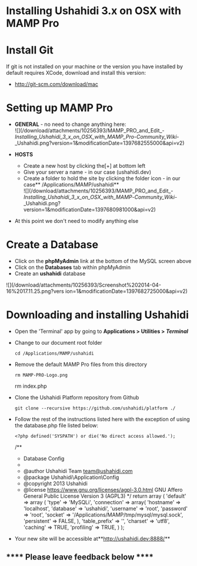 # Installing Ushahidi 3.x on OSX with MAMP Pro



# Install Git

If git is not installed on your machine or the version you have installed by
default requires XCode, download and install this version:

  * <http://git-scm.com/download/mac>

# Setting up MAMP Pro

  * **GENERAL** \- no need to change anything here:  
![](/download/attachments/10256393/MAMP_PRO_and_Edit_-
_Installing_Ushahidi_3_x_on_OSX_with_MAMP_Pro_-_Community_Wiki_-
_Ushahidi.png?version=1&modificationDate=1397682555000&api=v2)  
  

  * **HOSTS**  

    * Create a new host by clicking the[+] at bottom left
    * Give your server a name - in our case (ushahidi.dev)
    * Create a folder to hold the site by clicking the folder icon - in our case** /Applications/MAMP/ushahidi**  
![](/download/attachments/10256393/MAMP_PRO_and_Edit_-
_Installing_Ushahidi_3_x_on_OSX_with_MAMP_-_Community_Wiki_-
_Ushahidi.png?version=1&modificationDate=1397680981000&api=v2)

  * At this point we don't need to modify anything else

# Create a Database

  * Click on the **phpMyAdmin** link at the bottom of the MySQL screen above
  * Click on the **Databases** tab within phpMyAdmin
  * Create an **ushahidi** database  
  
![](/download/attachments/10256393/Screenshot%202014-04-16%2017.11.25.png?vers
ion=1&modificationDate=1397682725000&api=v2)

# Downloading and installing Ushahidi

  * Open the 'Terminal' app by going to **Applications > Utilities > _Terminal_**
  * Change to our document root folder
    
        cd /Applications/MAMP/ushahidi

  * Remove the default MAMP Pro files from this directory
    
        rm MAMP-PRO-Logo.png
    rm index.php

  * Clone the Ushahidi Platform repository from Github
    
        git clone --recursive https://github.com/ushahidi/platform ./

  * Follow the rest of the instructions listed here with the exception of using the database.php file listed below:
    
        <?php defined('SYSPATH') or die('No direct access allowed.');
    /**
     * Database Config
     * 
     * @author     Ushahidi Team <team@ushahidi.com>
     * @package    Ushahidi\Application\Config
     * @copyright  2013 Ushahidi
     * @license    https://www.gnu.org/licenses/agpl-3.0.html GNU Affero General Public License Version 3 (AGPL3)
     */
    return array
    (
    	'default' => array
    	(
    		'type'       => 'MySQLi',
    		'connection' => array(
    			'hostname'   => 'localhost',
    			'database'   => 'ushahidi',
    			'username'   => 'root',
    			'password'   => 'root',
    			'socket'     => '/Applications/MAMP/tmp/mysql/mysql.sock',
    			'persistent' => FALSE,
    		),
    		'table_prefix' => '',
    		'charset'      => 'utf8',
    		'caching'      => TRUE,
    		'profiling'    => TRUE,
    	)
    );

  * Your new site will be accessible at**<http://ushahidi.dev:8888/>**

## **** Please leave feedback below ****

